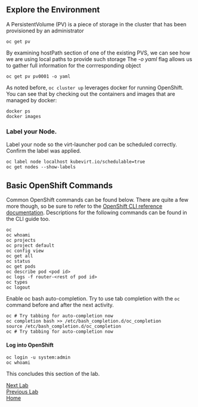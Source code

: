 ## Explore the Environment

A PersistentVolume (PV) is a piece of storage in the cluster that has been provisioned by an administrator

```
oc get pv 
```

By examining hostPath section of one of the existing PVS, we can see how we are using local paths to provide such storage
The *-o yaml* flag allows us to gather full information for the corrresponding object

```
oc get pv pv0001 -o yaml
```

As noted before, `oc cluster up` leverages docker for running
OpenShift. You can see that by checking out the containers and
images that are managed by docker:

```
docker ps
docker images
```

### Label your Node.

Label your node so the virt-launcher pod can be scheduled correctly. Confirm the label was applied.

```
oc label node localhost kubevirt.io/schedulable=true
oc get nodes --show-labels
```

## Basic OpenShift Commands

Common OpenShift commands can be found below. There are quite a few more though, so be sure to refer to the [OpenShift CLI reference documentation](https://docs.openshift.org/latest/cli_reference/basic_cli_operations.html#cli-reference-basic-cli-operations). Descriptions for the following commands can be found in the CLI guide too.

```
oc
oc whoami
oc projects
oc project default
oc config view
oc get all
oc status
oc get pods
oc describe pod <pod id>
oc logs -f router-<rest of pod id>
oc types
oc logout
```

Enable oc bash auto-completion. Try to use tab completion with the `oc` command before and after the next activity.

```
oc # Try tabbing for auto-completion now
oc completion bash >> /etc/bash_completion.d/oc_completion
source /etc/bash_completion.d/oc_completion
oc # Try tabbing for auto-completion now
```

#### Log into OpenShift

```
oc login -u system:admin
oc whoami
```

This concludes this section of the lab.

[Next Lab](../lab4/lab4.md)\
[Previous Lab](../lab2/lab2.md)\
[Home](../../README.md)
